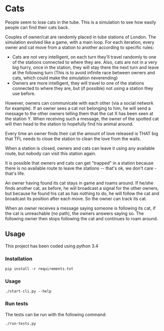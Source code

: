 # Cats

People seem to lose cats in the tube. This is a simulation to see how easily
people can find their cats back.

Couples of owner/cat are randomly placed in tube stations of London. The
simulation evolved like a game, with a main loop. For each iteration, every
owner and cat move from a station to another according to specific rules:
- Cats are not very intelligent, on each turn they'll travel randomly to one
  of the stations connected to where they are.
  Also, cats are not in a very big hurry, once in the station, they will stay
  there the next turn and leave at the following turn (This is to avoid
  infinite race between owners and cats, which could make the simulation
  neverending)
- Owners are more intelligent, they will travel to one of the stations
  connected to where they are, but (if possible) not using a station they use
  before.

However, owners can communicate with each other (via a social network for
example). If an owner sees a cat not belonging to him, he will send a message
to the other owners telling them that the cat X has been seen at the station Y.
When receiving such a message, the owner of the spotted cat will then head to
the station to hopefully find his animal around.

Every time an owner finds their cat the amount of love released is THAT big
that TFL needs to close the station to clean the love from the walls.

When a station is closed, owners and cats can leave it using any available
route, but nobody can visit this station again.

It is possible that owners and cats can get "trapped" in a station because
there is no available route to leave the stations -- that's ok, we don't care -
that's life.

An owner having found its cat stays in game and roams around. If he/she finds
another cat, as before, he will broadcast a signal for the other owners, but
because he found his cat as has nothing to do, he will follow the cat and
broadcast its position after each move. So the owner can track its cat.

When an owner receives a message saying someone is following its cat, if the
cat is unreachable (no path), the owners answers saying so. The following owner
then stops following the cat and continues to roam around.

## Usage

This project has been coded using python 3.4

### Installation

	pip install -r requirements.txt

### Usage

	./start-cli.py --help

### Run tests

The tests can be run with the following command:

	./run-tests.py
